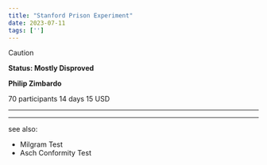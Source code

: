 ```yaml
---
title: "Stanford Prison Experiment"
date: 2023-07-11
tags: ['']
---
```


>[!Caution] 
>**Status: Mostly Disproved**

**Philip Zimbardo** 

70 participants 
14 days 
15 USD

---

---
see also: 
- Milgram Test
- Asch Conformity Test 